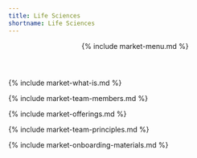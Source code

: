 ```yaml
---
title: Life Sciences
shortname: Life Sciences
---
```


<header markdown="1">

{% include market-menu.md %}

</header>

<section markdown="1">

{% include market-what-is.md %}

{% include market-team-members.md %}

{% include market-offerings.md %}

{% include market-team-principles.md %}	

{% include market-onboarding-materials.md %}

</section>

